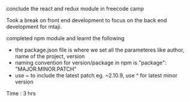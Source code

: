 conclude the react and redux module in freecode camp

Took a break on front end development to focus on the back end development for mtaji.

completed npm module and learnt the following

- the package.json file is where we set all the parameteres like author, name of the project, version
- naming convention for version/package in npm is "package": "MAJOR.MINOR.PATCH"
- use ~ to include the latest patch eg. ~2.10.9, use ^ for latest minor version

Time : 3 hrs
